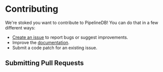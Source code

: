 Contributing
============

We're stoked you want to contribute to PipelineDB! You can do that in a few
different ways:

- [Create an issue](pipelinedb/pipelinedb/issues/new) to report bugs or
suggest improvements.
- Improve the [documentation](pipelinedb/docs).
- Submit a code patch for an existing issue.

Submitting Pull Requests
------------------------